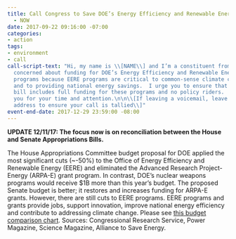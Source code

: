 ```yaml
---
title: Call Congress to Save DOE’s Energy Efficiency and Renewable Energy Programs
  - NOW
date: 2017-09-22 09:16:00 -07:00
categories:
- action
tags:
- environment
- call
call-script-text: "Hi, my name is \\[NAME\\] and I’m a constituent from \\[CITY, ZIP\\].\n\nI’m
  concerned about funding for DOE’s Energy Efficiency and Renewable Energy (EERE)
  programs because EERE programs are critical to common-sense climate change solutions
  and to providing national energy savings.  I urge you to ensure that the final budget
  bill includes full funding for these programs and no policy riders.     \n\nThank
  you for your time and attention.\n\n\\[If leaving a voicemail, leave your full street
  address to ensure your call is tallied\\]"
event-end-date: 2017-12-29 23:59:00 -08:00
---
```


**UPDATE 12/11/17:  The focus now is on reconciliation between the House and Senate Appropriations Bills.**

The House Appropriations Committee budget proposal for DOE applied the most significant cuts (~-50%) to the Office of Energy Efficiency and Renewable Energy (EERE) and eliminated the Advanced Research Project-Energy (ARPA-E) grant program.  In contrast, DOE’s nuclear weapons programs would receive $1B more than this year’s budget. The proposed Senate budget is better; it restores and increases funding for ARPA-E grants.  However, there are still cuts to EERE programs.  EERE programs and grants provide jobs, support innovation, improve national energy efficiency and contribute to addressing climate change.  Please see [this budget comparison chart](http://www.ase.org/resources/fy2018-budget-chart-house-and-senate-appropriations). Sources:  Congressional Research Service, Power Magazine, Science Magazine, Alliance to Save Energy.